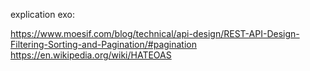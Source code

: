 explication exo:

https://www.moesif.com/blog/technical/api-design/REST-API-Design-Filtering-Sorting-and-Pagination/#pagination
https://en.wikipedia.org/wiki/HATEOAS
